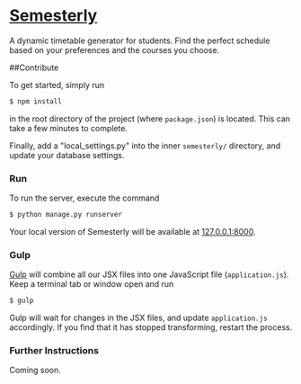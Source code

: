 # [Semesterly](http://semester.ly)
A dynamic timetable generator for students.
Find the perfect schedule based on your preferences and
the courses you choose.

##Contribute

To get started, simply run
```sh
$ npm install 
```
in the root directory of the project (where `package.json`) is located. This can take a few minutes to complete.

Finally, add a "local_settings.py" into the inner `semesterly/` directory, and update your database settings.

### Run
To run the server, execute the command
```sh
$ python manage.py runserver 
```
Your local version of Semesterly will be available at [127.0.0.1:8000](http://127.0.0.1:8000/).

### Gulp
[Gulp](http://gulpjs.com/) will combine all our JSX files into one JavaScript file (`application.js`). Keep a terminal
tab or window open and run 
```sh
$ gulp
```
Gulp will wait for changes in the JSX files, and update `application.js` accordingly. If you find that
it has stopped transforming, restart the process.

### Further Instructions
Coming soon.

